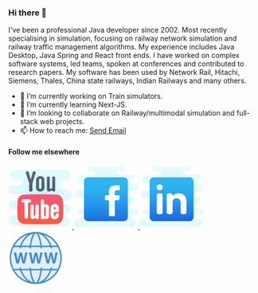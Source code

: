 ### Hi there 👋

I've been a professional Java developer since 2002. Most recently specialising in simulation, focusing on railway network simulation and railway traffic management algorithms. My experience includes Java Desktop, Java Spring and React front ends. I have worked on complex software systems, led teams, spoken at conferences and contributed to research papers. My software has been used by Network Rail, Hitachi, Siemens, Thales, China state railways, Indian Railways and many others.

- 🔭 I’m currently working on Train simulators.
- 🌱 I’m currently learning Next-JS.
- 👯 I’m looking to collaborate on Railway/multimodal simulation and full-stack web projects.
- 📫 How to reach me: <a href="mailto:davekirkwood@hotmail.com">Send Email</a>

#### Follow me elsewhere

<a href="https://www.youtube.com/channel/UCeTnHKGiEIyMBnsEnwBU2Nw" target="_blank">
<img src = "youtube-icon.png" alt = "Youtube"/>
</a>

<a href="https://www.facebook.com/davekirkwood73/" target="_blank">
<img src = "facebook-icon.png" alt = "Facebook"/>
</a>

<a href="https://www.linkedin.com/in/david-kirkwood-27349964/" target="_blank">
<img src = "linkedin-icon.png" alt = "LinkedIn"/>
</a>

<a href="https://davekirkwood.net" target="_blank">
<img src = "domain1600.png" width="110" height="110" alt = "My web page"/>
</a>

